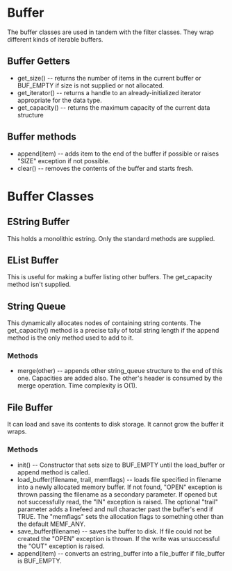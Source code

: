 # Buffer
The buffer classes are used in tandem with the filter classes. They wrap different kinds of iterable buffers.

## Buffer Getters
* get_size() -- returns the number of items in the current buffer or BUF_EMPTY if size is not supplied or not allocated.
* get_iterator() -- returns a handle to an already-initialized iterator appropriate for the data type.
* get_capacity() -- returns the maximum capacity of the current data structure

## Buffer methods
* append(item) -- adds item to the end of the buffer if possible or raises "SIZE" exception if not possible.
* clear() -- removes the contents of the buffer and starts fresh.

# Buffer Classes

## EString Buffer
This holds a monolithic estring. Only the standard methods are supplied.

## EList Buffer
This is useful for making a buffer listing other buffers. The get_capacity method isn't supplied.

## String Queue
This dynamically allocates nodes of containing string contents. The get_capacity() method is a precise tally of total string length if the append method is the only method used to add to it.

### Methods
* merge(other) -- appends other string_queue structure to the end of this one. Capacities are added also. The other's header is consumed by the merge operation. Time complexity is O(1).

## File Buffer
It can load and save its contents to disk storage. It cannot grow the buffer it wraps.

### Methods
* init() -- Constructor that sets size to BUF_EMPTY until the load_buffer or append method is called.
* load_buffer(filename, trail, memflags) -- loads file specified in filename into a newly allocated memory buffer. If not found, "OPEN" exception is thrown passing the filename as a secondary parameter. If opened but not successfully read, the "IN" exception is raised. The optional "trail" parameter adds a linefeed and null character past the buffer's end if TRUE. The "memflags" sets the allocation flags to something other than the default MEMF_ANY.
* save_buffer(filename) -- saves the buffer to disk. If file could not be created the "OPEN" exception is thrown. If the write was unsuccessful the "OUT" exception is raised.
* append(item) -- converts an estring_buffer into a file_buffer if file_buffer is BUF_EMPTY.
